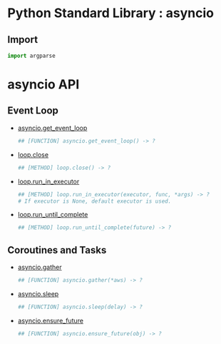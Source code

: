 Python Standard Library : asyncio
==================================

Import
------
```python
import argparse
```

asyncio API
===========

Event Loop
----------
- [asyncio.get_event_loop](https://docs.python.org/3/library/asyncio-eventloop.html#asyncio.get_event_loop)
    ```python
    ## [FUNCTION] asyncio.get_event_loop() -> ?
    ```
- [loop.close](https://docs.python.org/3/library/asyncio-eventloop.html#asyncio.loop.close)
    ```python
    ## [METHOD] loop.close() -> ?
    ```
- [loop.run_in_executor]()
    ```python
    ## [METHOD] loop.run_in_executor(executor, func, *args) -> ?
    # If executor is None, default executor is used.
    ```
- [loop.run_until_complete](https://docs.python.org/3/library/asyncio-eventloop.html#asyncio.loop.run_until_complete)
    ```python
    ## [METHOD] loop.run_until_complete(future) -> ?
    ```

Coroutines and Tasks
--------------------
- [asyncio.gather](https://docs.python.org/3/library/asyncio-task.html#asyncio.gather)
    ```python
    ## [FUNCTION] asyncio.gather(*aws) -> ?
    ```
- [asyncio.sleep](https://docs.python.org/3/library/asyncio-task.html#asyncio.sleep)
    ```python
    ## [FUNCTION] asyncio.sleep(delay) -> ?
    ```
- [asyncio.ensure_future]()
    ```python
    ## [FUNCTION] asyncio.ensure_future(obj) -> ?
    ```